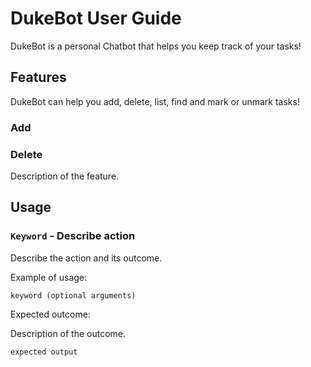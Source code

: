 # DukeBot User Guide

DukeBot is a personal Chatbot that helps you keep track of your tasks!
## Features 

DukeBot can help you add, delete, list, find and mark or unmark tasks!

### Add



### Delete

Description of the feature.

## Usage

### `Keyword` - Describe action

Describe the action and its outcome.

Example of usage: 

`keyword (optional arguments)`

Expected outcome:

Description of the outcome.

```
expected output
```
